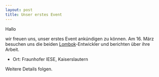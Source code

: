 ```yaml
---
layout: post
title: Unser erstes Event
---
```


Hallo 

wir freuen uns, unser erstes Event ankúndigen zu können. Am 16. März besuchen uns die beiden [Lombok](http://projectlombok.org/)-Entwickler und berichten über ihre Arbeit.

* Ort: Fraunhofer IESE, Kaiserslautern

Weitere Details folgen. 
